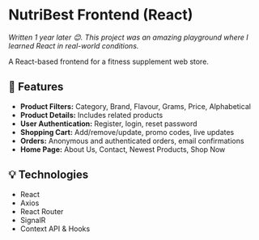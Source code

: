 <!DOCTYPE html>
<html lang="en">
<head>
  <meta charset="UTF-8">
</head>
<body>
  <h1>NutriBest Frontend (React)</h1>
  <p><em>Written 1 year later 😊. This project was an amazing playground where I learned React in real-world conditions.</em></p>
  <p>A React-based frontend for a fitness supplement web store.</p>

  <h2>🔑 Features</h2>
  <ul>
    <li><strong>Product Filters:</strong> Category, Brand, Flavour, Grams, Price, Alphabetical</li>
    <li><strong>Product Details:</strong> Includes related products</li>
    <li><strong>User Authentication:</strong> Register, login, reset password</li>
    <li><strong>Shopping Cart:</strong> Add/remove/update, promo codes, live updates</li>
    <li><strong>Orders:</strong> Anonymous and authenticated orders, email confirmations</li>
    <li><strong>Home Page:</strong> About Us, Contact, Newest Products, Shop Now</li>
  </ul>

  <h2>💡 Technologies</h2>
  <ul>
    <li>React</li>
    <li>Axios</li>
    <li>React Router</li>
    <li>SignalR</li>
    <li>Context API & Hooks</li>
  </ul>
</body>
</html>
